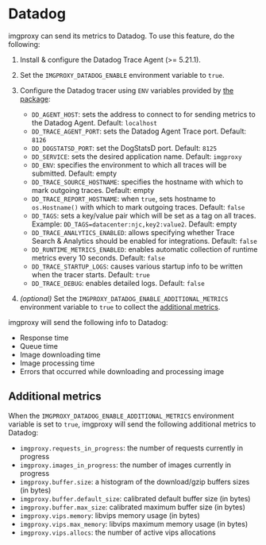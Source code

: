 # Datadog

imgproxy can send its metrics to Datadog. To use this feature, do the following:

1. Install & configure the Datadog Trace Agent (>= 5.21.1).
2. Set the `IMGPROXY_DATADOG_ENABLE` environment variable to `true`.
3. Configure the Datadog tracer using `ENV` variables provided by [the package](https://github.com/DataDog/dd-trace-go):

    * `DD_AGENT_HOST`: sets the address to connect to for sending metrics to the Datadog Agent. Default: `localhost`
    * `DD_TRACE_AGENT_PORT`: sets the Datadog Agent Trace port. Default: `8126`
    * `DD_DOGSTATSD_PORT`: set the DogStatsD port. Default: `8125`
    * `DD_SERVICE`: sets the desired application name. Default: `imgproxy`
    * `DD_ENV`: specifies the environment to which all traces will be submitted. Default: empty
    * `DD_TRACE_SOURCE_HOSTNAME`: specifies the hostname with which to mark outgoing traces. Default: empty
    * `DD_TRACE_REPORT_HOSTNAME`: when `true`, sets hostname to `os.Hostname()` with which to mark outgoing traces. Default: `false`
    * `DD_TAGS`: sets a key/value pair which will be set as a tag on all traces. Example: `DD_TAGS=datacenter:njc,key2:value2`. Default: empty
    * `DD_TRACE_ANALYTICS_ENABLED`: allows specifying whether Trace Search & Analytics should be enabled for integrations. Default: `false`
    * `DD_RUNTIME_METRICS_ENABLED`: enables automatic collection of runtime metrics every 10 seconds. Default: `false`
    * `DD_TRACE_STARTUP_LOGS`: causes various startup info to be written when the tracer starts. Default: `true`
    * `DD_TRACE_DEBUG`: enables detailed logs. Default: `false`
4. _(optional)_ Set the `IMGPROXY_DATADOG_ENABLE_ADDITIONAL_METRICS` environment variable to `true` to collect the [additional metrics](#additional-metrics).

imgproxy will send the following info to Datadog:

* Response time
* Queue time
* Image downloading time
* Image processing time
* Errors that occurred while downloading and processing image

## Additional metrics

When the `IMGPROXY_DATADOG_ENABLE_ADDITIONAL_METRICS` environment variable is set to `true`, imgproxy will send the following additional metrics to Datadog:

* `imgproxy.requests_in_progress`: the number of requests currently in progress
* `imgproxy.images_in_progress`: the number of images currently in progress
* `imgproxy.buffer.size`: a histogram of the download/gzip buffers sizes (in bytes)
* `imgproxy.buffer.default_size`: calibrated default buffer size (in bytes)
* `imgproxy.buffer.max_size`: calibrated maximum buffer size (in bytes)
* `imgproxy.vips.memory`: libvips memory usage (in bytes)
* `imgproxy.vips.max_memory`: libvips maximum memory usage (in bytes)
* `imgproxy.vips.allocs`: the number of active vips allocations
